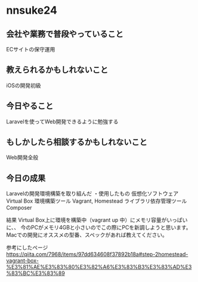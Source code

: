 # nnsuke24

## 会社や業務で普段やっていること
ECサイトの保守運用

## 教えられるかもしれないこと
iOSの開発初級

## 今日やること
Laravelを使ってWeb開発できるように勉強する

## もしかしたら相談するかもしれないこと
Web開発全般

## 今日の成果
Laravelの開発環境構築を取り組んだ
・使用したもの
    仮想化ソフトウェア
        Virtual Box
    環境構築ツール
        Vagrant, Homestead
    ライブラリ依存管理ツール
        Composer

結果
Virtual Box上に環境を構築中（vagrant up 中）にメモリ容量がいっぱいに、、
今のPCがメモリ4GBと小さいのでこの際にPCを新調しようと思います。
Macでの開発にオススメの型番、スペックがあれば教えてください。

参考にしたページ
https://qiita.com/7968/items/97dd634608f37892b18a#step-2homestead-vagrant-box-%E3%81%AE%E3%83%80%E3%82%A6%E3%83%B3%E3%83%AD%E3%83%BC%E3%83%89
